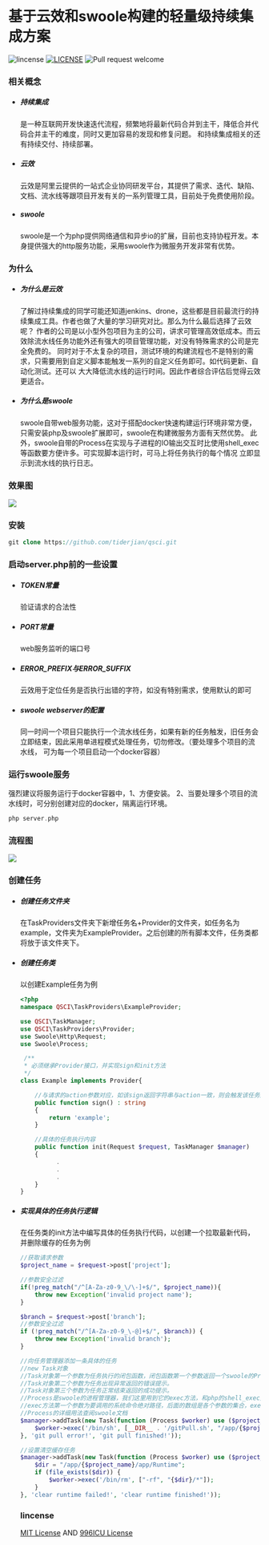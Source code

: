 # 基于云效和swoole构建的轻量级持续集成方案
![lincense](https://img.shields.io/badge/license-MIT-blue.svg?style=flat-square)
[![LICENSE](https://img.shields.io/badge/license-Anti%20996-blue.svg)](https://github.com/996icu/996.ICU/blob/master/LICENSE)
![Pull request welcome](https://img.shields.io/badge/pr-welcome-green.svg?style=flat-square)

### 相关概念
+ ##### 持续集成
    是一种互联网开发快速迭代流程，频繁地将最新代码合并到主干，降低合并代码合并主干的难度，同时又更加容易的发现和修复问题。
    和持续集成相关的还有持续交付、持续部署。
+ ##### 云效
    云效是阿里云提供的一站式企业协同研发平台，其提供了需求、迭代、缺陷、文档、流水线等跟项目开发有关的一系列管理工具，目前处于免费使用阶段。
+ ##### swoole
    swoole是一个为php提供网络通信和异步io的扩展，目前也支持协程开发。本身提供强大的http服务功能，采用swoole作为微服务开发非常有优势。
    
### 为什么
+ ##### 为什么是云效 
   了解过持续集成的同学可能还知道jenkins、drone，这些都是目前最流行的持续集成工具。作者也做了大量的学习研究对比。那么为什么最后选择了云效呢？
   作者的公司是以小型外包项目为主的公司，讲求可管理高效低成本。而云效除流水线任务功能外还有强大的项目管理功能，对没有特殊需求的公司是完全免费的。
   同时对于不太复杂的项目，测试环境的构建流程也不是特别的需求，只需要用到自定义脚本能触发一系列的自定义任务即可。如代码更新、自动化测试。还可以
   大大降低流水线的运行时间。因此作者综合评估后觉得云效更适合。
+ ##### 为什么是swoole
   swoole自带web服务功能，这对于搭配docker快速构建运行环境非常方便，只需安装php及swoole扩展即可，swoole在构建微服务方面有天然优势。
   此外，swoole自带的Process在实现与子进程的IO输出交互时比使用shell_exec等函数要方便许多。可实现脚本运行时，可马上将任务执行的每个情况
   立即显示到流水线的执行日志。
   
### 效果图
<img src="https://github.com/tiderjian/qsci/blob/master/blob/ex.png" />

### 安装
```php
git clone https://github.com/tiderjian/qsci.git
```

### 启动server.php前的一些设置
+ ##### TOKEN常量
    验证请求的合法性
+ ##### PORT常量
    web服务监听的端口号
+ ##### ERROR_PREFIX与ERROR_SUFFIX
    云效用于定位任务是否执行出错的字符，如没有特别需求，使用默认的即可
+ ##### swoole webserver的配置
    同一时间一个项目只能执行一个流水线任务，如果有新的任务触发，旧任务会立即结束，因此采用单进程模式处理任务，切勿修改。（要处理多个项目的流水线，
    可为每一个项目启动一个docker容器）
    
 ### 运行swoole服务
 强烈建议将服务运行于docker容器中，1、方便安装。 2、当要处理多个项目的流水线时，可分别创建对应的docker，隔离运行环境。
 ```php
 php server.php
 ```
   
### 流程图
 <img src="https://user-images.githubusercontent.com/1665649/59674504-fbdb9e80-91f5-11e9-8526-ffa535d334e2.png" />
    
### 创建任务
+ ##### 创建任务文件夹
    在TaskProviders文件夹下新增任务名+Provider的文件夹，如任务名为example，文件夹为ExampleProvider。之后创建的所有脚本文件，任务类都将放于该文件夹下。
    
+ ##### 创建任务类
    以创建Example任务为例
    ```php
    <?php
    namespace QSCI\TaskProviders\ExampleProvider;
    
    use QSCI\TaskManager;
    use QSCI\TaskProviders\Provider;
    use Swoole\Http\Request;
    use Swoole\Process;
    
     /**
     * 必须继承Provider接口，并实现sign和init方法
     */
    class Example implements Provider{
    
        //与请求的action参数对应，如该sign返回字符串与action一致，则会触发该任务运行
        public function sign() : string
        {
            return 'example';
        }
    
        //具体的任务执行内容
        public function init(Request $request, TaskManager $manager)
        {
              .
              .
              .
        }
    }
    ```
+ ##### 实现具体的任务执行逻辑
    在任务类的init方法中编写具体的任务执行代码，以创建一个拉取最新代码，并删除缓存的任务为例
    ```php
    //获取请求参数
    $project_name = $request->post['project'];
    
    //参数安全过滤
    if(!preg_match("/^[A-Za-z0-9_\/\-]+$/", $project_name)){
        throw new Exception('invalid project name');
    }

    $branch = $request->post['branch'];
    //参数安全过滤
    if (!preg_match("/^[A-Za-z0-9_\-@]+$/", $branch)) {
        throw new Exception('invalid branch');
    }

    //向任务管理器添加一条具体的任务
    //new Task对象
   //Task对象第一个参数为任务执行的闭包函数，闭包函数第一个参数返回一个swoole的Process对象。
   //Task对象第二个参数为任务出现异常返回的错误提示。
   //Task对象第三个参数为任务正常结束返回的成功提示。
   //Process是swoole的进程管理器，我们这里用到它的exec方法，和php的shell_exec方法功能一样，可执行一个系统命令，它有良好的输出IO处理
   //exec方法第一个参数为要调用的系统命令绝对路径，后面的数组是各个参数的集合，exec(命令，[参数1，参数2，参数3, ....]) =  命令 参数1 参数2 参数3....
   //Process的详细用法查阅swoole文档
    $manager->addTask(new Task(function (Process $worker) use ($project_name, $branch) {
        $worker->exec('/bin/sh', [__DIR__ . '/gitPull.sh', "/app/{$project_name}", $branch]);
    }, 'git pull error!', 'git pull finished!'));

    //设置清空缓存任务
    $manager->addTask(new Task(function (Process $worker) use ($project_name) {
        $dir = "/app/{$project_name}/app/Runtime";
        if (file_exists($dir)) {
            $worker->exec('/bin/rm', ["-rf", "{$dir}/*"]);
        }
    }, 'clear runtime failed!', 'clear runtime finished!'));
    ```
    
    ### lincense
    [MIT License](https://github.com/tiderjian/qsci/blob/master/LICENSE.MIT) AND [996ICU License](https://github.com/tiderjian/qsci/blob/master/LICENSE.996ICU)